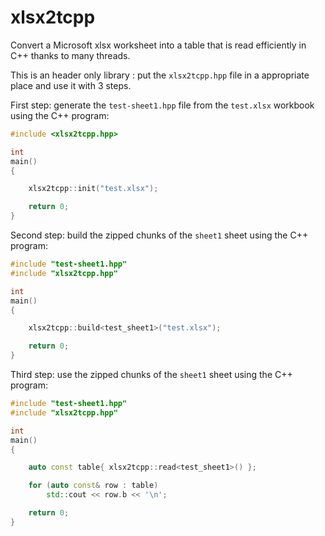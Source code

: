 # xlsx2tcpp
Convert a Microsoft xlsx worksheet into a table that is read efficiently in C++ thanks to many threads.

This is an header only library : put the `xlsx2tcpp.hpp` file in a appropriate place and use it with 3 steps.

First step: generate the `test-sheet1.hpp` file from the `test.xlsx` workbook using the C++ program:
```C++
#include <xlsx2tcpp.hpp>

int
main()
{

    xlsx2tcpp::init("test.xlsx");

    return 0;
}
```

Second step: build the zipped chunks of the `sheet1` sheet using the C++ program:
```C++
#include "test-sheet1.hpp"
#include "xlsx2tcpp.hpp"

int
main()
{

    xlsx2tcpp::build<test_sheet1>("test.xlsx");

    return 0;
}
```

Third step: use the zipped chunks of the `sheet1` sheet using the C++ program:
```C++
#include "test-sheet1.hpp"
#include "xlsx2tcpp.hpp"

int
main()
{

    auto const table{ xlsx2tcpp::read<test_sheet1>() };

    for (auto const& row : table)
        std::cout << row.b << '\n';

    return 0;
}
```

